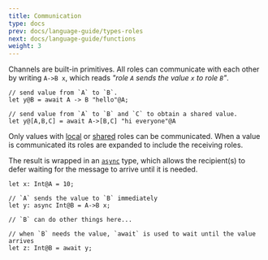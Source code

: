 ```yaml
---
title: Communication
type: docs
prev: docs/language-guide/types-roles
next: docs/language-guide/functions
weight: 3
---
```


Channels are built-in primitives. All roles can communicate with each other by writing `A->B x`, which reads _"role `A` sends the value `x` to role `B`"_.

```tempo
// send value from `A` to `B`.
let y@B = await A -> B "hello"@A;

// send value from `A` to `B` and `C` to obtain a shared value.
let y@[A,B,C] = await A->[B,C] "hi everyone"@A
```

Only values with [local](/docs/language-guide/types-roles/#local-roles) or [shared](/docs/language-guide/types-roles/#shared-roles) roles can be communicated.
When a value is communicated its roles are expanded to include the receiving roles.

The result is wrapped in an [`async`](/docs/language-guide/types-roles/#asynchronous-types) type, which allows the recipient(s) to defer waiting for the message to arrive until it is needed.

```tempo
let x: Int@A = 10;

// `A` sends the value to `B` immediately
let y: async Int@B = A->B x;

// `B` can do other things here...

// when `B` needs the value, `await` is used to wait until the value arrives
let z: Int@B = await y;
```
